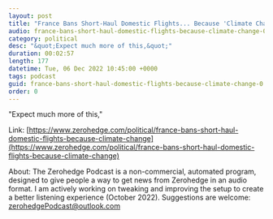 ```yaml
---
layout: post
title: "France Bans Short-Haul Domestic Flights... Because 'Climate Change'"
audio: france-bans-short-haul-domestic-flights-because-climate-change-0
category: political
desc: "&quot;Expect much more of this,&quot;"
duration: 00:02:57
length: 177
datetime: Tue, 06 Dec 2022 10:45:00 +0000
tags: podcast
guid: france-bans-short-haul-domestic-flights-because-climate-change-0
order: 0
---
```

&quot;Expect much more of this,&quot;

Link: [https://www.zerohedge.com/political/france-bans-short-haul-domestic-flights-because-climate-change](https://www.zerohedge.com/political/france-bans-short-haul-domestic-flights-because-climate-change)

About: The Zerohedge Podcast is a non-commercial, automated program, designed to give people a way to get news from Zerohedge in an audio format.  I am actively working on tweaking and improving the setup to create a better listening experience (October 2022).  Suggestions are welcome: [zerohedgePodcast@outlook.com](mailto:zerohedgePodcast@outlook.com)